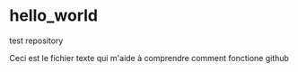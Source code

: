 # hello_world
test repository

Ceci est le fichier texte qui m'aide à comprendre comment fonctione github

